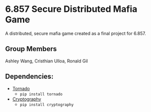 6.857 Secure Distributed Mafia Game
===================================

A distributed, secure mafia game created as a final project for 6.857.

Group Members
------------------------------------
Ashley Wang, Cristhian Ulloa, Ronald Gil

Dependencies:
------------------------------------
- [Tornado](http://www.tornadoweb.org/)
  - `pip install tornado`
- [Cryptography](https://cryptography.io)
  - `pip install cryptography`
